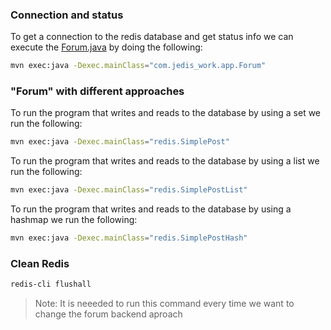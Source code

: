 ### Connection and status

To get a connection to the redis database and get status info we can execute the [Forum.java](http://Forum.java) by doing the following:

```bash
mvn exec:java -Dexec.mainClass="com.jedis_work.app.Forum"
```

### "Forum" with different approaches

To run the program that writes and reads to the database by using a set we run the following: 

```bash
mvn exec:java -Dexec.mainClass="redis.SimplePost"
```

To run the program that writes and reads to the database by using a list we run the following: 

```bash
mvn exec:java -Dexec.mainClass="redis.SimplePostList"
```

To run the program that writes and reads to the database by using a hashmap we run the following: 

```bash
mvn exec:java -Dexec.mainClass="redis.SimplePostHash"
```

### Clean Redis

```bash
redis-cli flushall
```

> Note: It is neeeded to run this command every time we want to change the forum backend aproach
>